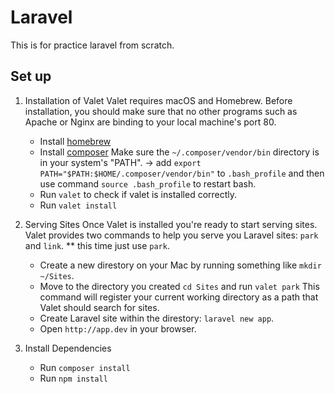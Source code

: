 # Laravel
This is for practice laravel from scratch.

## Set up
1. Installation of Valet
Valet requires macOS and Homebrew. Before installation, you should make sure that no other programs such as Apache or Nginx are binding to your local machine's port 80.
	* Install [homebrew](https://brew.sh/)
	* Install [composer](https://getcomposer.org/doc/00-intro.md#installation-linux-unix-osx)
	Make sure the `~/.composer/vendor/bin` directory is in your system's "PATH".
	-> add `export PATH="$PATH:$HOME/.composer/vendor/bin"` to `.bash_profile` and then use command `source .bash_profile` to restart bash.
	* Run `valet` to check if valet is installed correctly.
	* Run `valet install`
2. Serving Sites
Once Valet is installed you're ready to start serving sites. Valet provides two commands to help you serve you Laravel sites: `park` and `link`.
** this time just use `park`.
	* Create a new direstory on your Mac by running something like `mkdir ~/Sites`.
	* Move to the directory you created `cd Sites` and run `valet park` This command will register your current working directory as a path that Valet should search for sites.
	* Create Laravel site within the direstory: `laravel new app`.
	* Open `http://app.dev` in your browser.

3. Install Dependencies
	* Run `composer install`
	* Run `npm install`